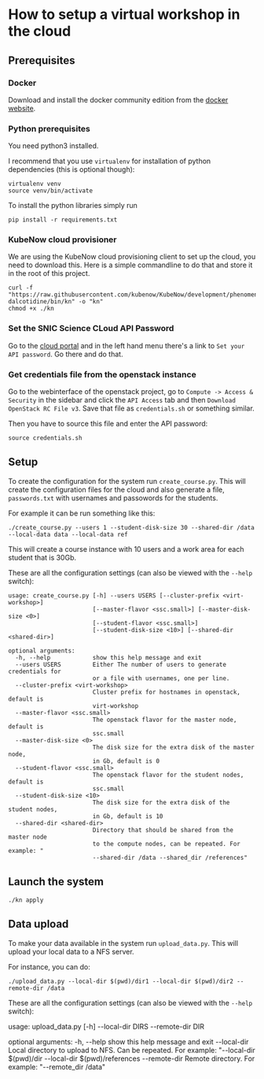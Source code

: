 # How to setup a virtual workshop in the cloud


## Prerequisites


### Docker

Download and install the docker community edition from the [docker
website][dockerwebsite].


### Python prerequisites

You need python3 installed.

I recommend that you use `virtualenv` for installation of python dependencies
(this is optional though):

    virtualenv venv
    source venv/bin/activate


To install the python libraries simply run


    pip install -r requirements.txt


### KubeNow cloud provisioner

We are using the KubeNow cloud provisioning client to set up the cloud, you
need to download this. Here is a simple commandline to do that and store it in
the root of this project.

    curl -f "https://raw.githubusercontent.com/kubenow/KubeNow/development/phenomenal-dalcotidine/bin/kn" -o "kn"
    chmod +x ./kn


### Set the SNIC Science CLoud API Password

Go to the [cloud portal][cloud-portal] and in the left hand menu there's a
link to `Set your API password`. Go there and do that.


### Get credentials file from the openstack instance

Go to the webinterface of the openstack project, go to `Compute -> Access &
Security` in the sidebar and click the `API Access` tab and then `Download
OpenStack RC File v3`. Save that file as `credentials.sh` or something
similar.

Then you have to source this file and enter the API password:

    source credentials.sh


## Setup

To create the configuration for the system run `create_course.py`. This will
create the configuration files for the cloud and also generate a file,
`passwords.txt` with usernames and passowords for the students.

For example it can be run something like this:

    ./create_course.py --users 1 --student-disk-size 30 --shared-dir /data --local-data data --local-data ref

This will create a course instance with 10 users and a work area for each
student that is 30Gb.

These are all the configuration settings (can also be viewed with the `--help` switch):


	usage: create_course.py [-h] --users USERS [--cluster-prefix <virt-workshop>]
							[--master-flavor <ssc.small>] [--master-disk-size <0>]
							[--student-flavor <ssc.small>]
							[--student-disk-size <10>] [--shared-dir <shared-dir>]

	optional arguments:
	  -h, --help            show this help message and exit
	  --users USERS         Either The number of users to generate credentials for
							or a file with usernames, one per line.
	  --cluster-prefix <virt-workshop>
							Cluster prefix for hostnames in openstack, default is
							virt-workshop
	  --master-flavor <ssc.small>
							The openstack flavor for the master node, default is
							ssc.small
	  --master-disk-size <0>
							The disk size for the extra disk of the master node,
							in Gb, default is 0
	  --student-flavor <ssc.small>
							The openstack flavor for the student nodes, default is
							ssc.small
	  --student-disk-size <10>
							The disk size for the extra disk of the student nodes,
							in Gb, default is 10
	  --shared-dir <shared-dir>
							Directory that should be shared from the master node
							to the compute nodes, can be repeated. For example: "
							--shared-dir /data --shared_dir /references"

## Launch the system

    ./kn apply

## Data upload

To make your data available in the system run `upload_data.py`. This will upload your local data to a NFS server.

For instance, you can do:

    ./upload_data.py --local-dir $(pwd)/dir1 --local-dir $(pwd)/dir2 --remote-dir /data

These are all the configuration settings (can also be viewed with the `--help` switch):

usage: upload_data.py [-h] --local-dir DIRS --remote-dir DIR

optional arguments:
  -h, --help            show this help message and exit
  --local-dir <local-dir>
						Local directory to upload to NFS. Can be repeated. For example: "--local-dir $(pwd)/dir --local-dir $(pwd)/references
  --remote-dir <remote-dir>
						Remote directory. For example: "--remote_dir /data"


[dockerwebsite]: https://www.docker.com/community-edition "The docker website"
[cloud-portal]: https://cloud.snic.se/ "SNIC Cloud Portal"
